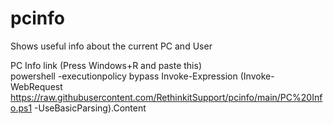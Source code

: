# pcinfo
Shows useful info about the current PC and User


PC Info link (Press Windows+R and paste this)  
powershell -executionpolicy bypass Invoke-Expression (Invoke-WebRequest https://raw.githubusercontent.com/RethinkitSupport/pcinfo/main/PC%20Info.ps1 -UseBasicParsing).Content 
